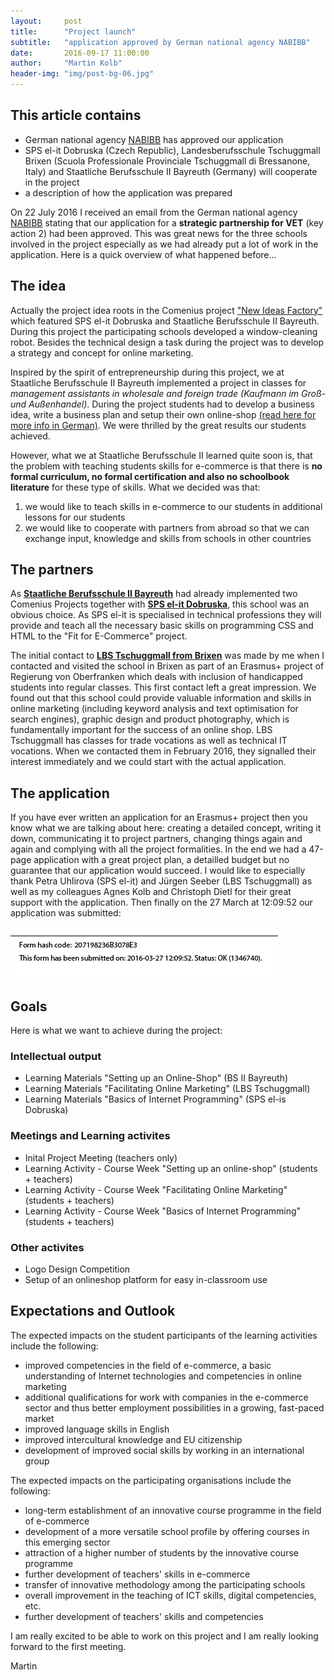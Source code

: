 ```yaml
---
layout:     post
title:      "Project launch"
subtitle:   "application approved by German national agency NABIBB"
date:       2016-09-17 11:00:00
author:     "Martin Kolb"
header-img: "img/post-bg-06.jpg"
---
```


## This article contains
* German national agency [NABIBB](https://www.na-bibb.de) has approved our application
* SPS el-it Dobruska (Czech Republic), Landesberufsschule Tschuggmall Brixen (Scuola Professionale Provinciale Tschuggmall di Bressanone, Italy) and Staatliche Berufsschule II Bayreuth (Germany) will cooperate in the project
* a description of how the application was prepared

On 22 July 2016 I received an email from the German national agency [NABIBB](https://www.na-bibb.de) stating that our application for a **strategic partnership for VET** (key action 2) had been approved. This was great news for the three schools involved in the project especially as we had already put a lot of work in the application. Here is a quick overview of what happened before...

## The idea
Actually the project idea roots in the Comenius project ["New Ideas Factory"](http://new-ideas-factory.weebly.com) which featured SPS el-it Dobruska and Staatliche Berufsschule II Bayreuth. During this project the participating schools developed a window-cleaning robot. Besides the technical design a task during the project was to develop a strategy and concept for online marketing. 

Inspired by the spirit of entrepreneurship during this project, we at Staatliche Berufsschule II Bayreuth implemented a project in classes for *management assistants in wholesale and foreign trade (Kaufmann im Groß- und Außenhandel)*. During the project students had to develop a business idea, write a business plan and setup their own online-shop [(read here for more info in German)](https://kbs-bth.de/homepage/index.php?article_id=196). We were thrilled by the great results our students achieved.

However, what we at Staatliche Berufsschule II learned quite soon is, that the problem with teaching students skills for e-commerce is that there is **no formal curriculum, no formal certification and also no schoolbook literature** for these type of skills. What we decided was that:

1. we would like to teach skills in e-commerce to our students in additional lessons for our students
2. we would like to cooperate with partners from abroad so that we can exchange input, knowledge and skills from schools in other countries

## The partners
<!-- Include Google maps stuff-->
<script type="text/javascript" src="https://maps.google.com/maps/api/js?sensor=false"></script>
<script src="/js/partner_google_maps.js"></script>
<div id="map_canvas"></div>

As **[Staatliche Berufsschule II Bayreuth](https://kbs-bth.de)** had already implemented two Comenius Projects together with **[SPS el-it Dobruska](http://spselitdobruska.cz)**, this school was an obvious choice. As SPS el-it is specialised in technical professions they will provide and teach all the necessary basic skills on programming CSS and HTML to the "Fit for E-Commerce" project.

The initial contact to **[LBS Tschuggmall from Brixen](http://www.tschuggmall.berufsschule.it)** was made by me when I contacted and visited the school in Brixen as part of an Erasmus+ project of Regierung von Oberfranken which deals with inclusion of handicapped students into regular classes. This first contact left a great impression. We found out that this school could provide valuable information and skills in online marketing (including keyword analysis and text optimisation for search engines), graphic design and product photography, which is fundamentally important for the success of an online shop. LBS Tschuggmall has classes for trade vocations as well as technical IT vocations. When we contacted them in February 2016, they signalled their interest immediately and we could start with the actual application.

## The application
If you have ever written an application for an Erasmus+ project then you know what we are talking about here: creating a detailed concept, writing it down, communicating it to project partners, changing things again and again and complying with all the project formalities. In the end we had a 47-page application with a great project plan, a detailled budget but no guarantee that our application would succeed. I would like to especially thank Petra Uhlirova (SPS el-it) and Jürgen Seeber (LBS Tschuggmall) as well as my colleagues Agnes Kolb and Christoph Dietl for their great support with the application. Then finally on the 27 March at 12:09:52 our application was submitted:

![The application submitted message in our contract](/img/post-application-submitted.png)

## Goals
Here is what we want to achieve during the project:

### Intellectual output
* Learning Materials "Setting up an Online-Shop" (BS II Bayreuth)
* Learning Materials "Facilitating Online Marketing" (LBS Tschuggmall)
* Learning Materials "Basics of Internet Programming" (SPS el-is Dobruska)

### Meetings and Learning activites
* Inital Project Meeting (teachers only)
* Learning Activity - Course Week "Setting up an online-shop" (students + teachers)
* Learning Activity - Course Week "Facilitating Online Marketing" (students + teachers)
* Learning Activity - Course Week "Basics of Internet Programming" (students + teachers)

### Other activites
* Logo Design Competition
* Setup of an onlineshop platform for easy in-classroom use

## Expectations and Outlook
The expected impacts on the student participants of the learning activities include the following:

* improved competencies in the field of e-commerce, a basic understanding of Internet technologies and competencies in online marketing
* additional qualifications for work with companies in the e-commerce sector and thus better employment possibilities in a growing, fast-paced market
* improved language skills in English
* improved intercultural knowledge and EU citizenship
* development of improved social skills by working in an international group

The expected impacts on the participating organisations include the following:

* long-term establishment of an innovative course programme in the field of e-commerce
* development of a more versatile school profile by offering courses in this emerging sector
* attraction of a higher number of students by the innovative course programme
* further development of teachers' skills in e-commerce
* transfer of innovative methodology among the participating schools
* overall improvement in the teaching of ICT skills, digital competencies, etc.
* further development of teachers' skills and competencies

I am really excited to be able to work on this project and I am really looking forward to the first meeting.

Martin